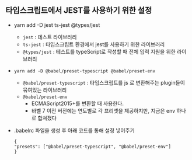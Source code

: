 ## 타입스크립트에서 JEST를 사용하기 위한 설정

- yarn add -D jest ts-jest @types/jest

  - `jest` : 테스트 라이브러리
  - `ts-jest` : 타입스크립트 환경에서 jest를 사용하기 위한 라이브러리
  - `@types/jest` : 테스트를 typeScript로 작성할 때 전체 입력 지원을 위한 라이브러리

- `yarn add -D @babel/preset-typescript @babel/preset-env`

  - `@babel/preset-typescript` : 타입스크립트를 js 로 변환해주는 plugin들이 묶여있는 라이브러리
  - `@babel/preset-env`
    - ECMAScript2015+를 변환할 때 사용한다.
    - 바벨 7 이전 버전에는 연도별로 각 프리셋을 제공하지만, 지금은 env 하나로 합쳐졌다

- .babelrc 파일을 생성 후 아래 코드를 통해 설정 넣어주기
  ```babel
  {
  "presets": ["@babel/preset-typescript", "@babel/preset-env"]
  }
  ```
